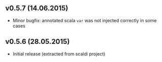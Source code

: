 ## v0.5.7 (14.06.2015)

* Minor bugfix: annotated scala `var` was not injected correctly in some cases

## v0.5.6 (28.05.2015)

* Initial release (extracted from scaldi project)
